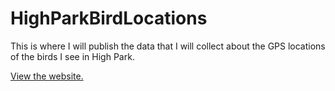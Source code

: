 # HighParkBirdLocations
 
This is where I will publish the data that I will collect about the GPS locations of the birds I see in High Park.

<a href="theseanfraser.github.io/HighParkBirdLocations/">View the website.</a>
